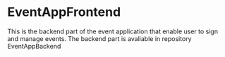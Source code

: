 # EventAppFrontend
This is the backend part of the event application that enable user to sign and manage events. The backend part is avaliable in repository EventAppBackend
